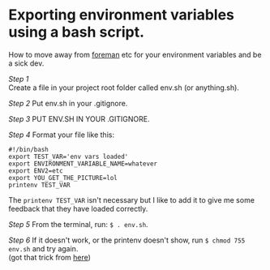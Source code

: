 # Exporting environment variables using a bash script.
How to move away from [foreman](https://www.npmjs.com/package/foreman) etc for your environment variables and be a sick dev.

*Step 1*  
Create a file in your project root folder called env.sh (or anything.sh).

*Step 2*
Put env.sh in your .gitignore.

*Step 3*
PUT ENV.SH IN YOUR .GITIGNORE.

*Step 4*
Format your file like this:
```
#!/bin/bash
export TEST_VAR='env vars loaded'
export ENVIRONMENT_VARIABLE_NAME=whatever
export ENV2=etc
export YOU_GET_THE_PICTURE=lol
printenv TEST_VAR
```
The `printenv TEST_VAR` isn't necessary but I like to add it to give me some feedback that they have loaded correctly.

*Step 5*
From the terminal, run: `$ . env.sh`.

*Step 6*
If it doesn't work, or the printenv doesn't show, run `$ chmod 755 env.sh` and try again.  
(got that trick from [here](http://ryanstutorials.net/bash-scripting-tutorial/bash-script.php))
